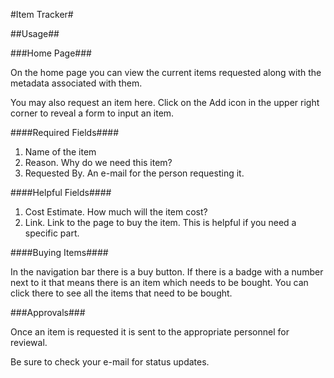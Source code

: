 #Item Tracker#

##Usage##

###Home Page###

On the home page you can view the current items requested along with the metadata associated with them.

You may also request an item here. Click on the Add icon in the upper right corner to reveal a form to input an item.

####Required Fields####

1. Name of the item
2. Reason. Why do we need this item?
3. Requested By. An e-mail for the person requesting it.

####Helpful Fields####

1. Cost Estimate. How much will the item cost?
2. Link. Link to the page to buy the item. This is helpful if you need a specific part.

####Buying Items####

In the navigation bar there is a buy button. If there is a badge with a number next to it that means there is an
item which needs to be bought. You can click there to see all the items that need to be bought.

###Approvals###

Once an item is requested it is sent to the appropriate personnel for reviewal.

Be sure to check your e-mail for status updates.
